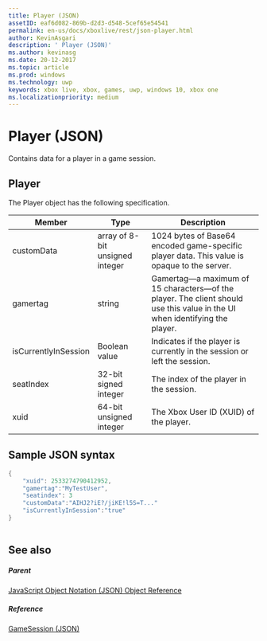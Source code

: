 ```yaml
---
title: Player (JSON)
assetID: eaf6d082-869b-d2d3-d548-5cef65e54541
permalink: en-us/docs/xboxlive/rest/json-player.html
author: KevinAsgari
description: ' Player (JSON)'
ms.author: kevinasg
ms.date: 20-12-2017
ms.topic: article
ms.prod: windows
ms.technology: uwp
keywords: xbox live, xbox, games, uwp, windows 10, xbox one
ms.localizationpriority: medium
---
```



# Player (JSON)
Contains data for a player in a game session. 
<a id="ID4EN"></a>

 
## Player
 
The Player object has the following specification.
 
| Member| Type| Description| 
| --- | --- | --- | 
| customData| array of 8-bit unsigned integer| 1024 bytes of Base64 encoded game-specific player data. This value is opaque to the server.| 
| gamertag| string| Gamertag—a maximum of 15 characters—of the player. The client should use this value in the UI when identifying the player. | 
| isCurrentlyInSession| Boolean value| Indicates if the player is currently in the session or left the session.| 
| seatIndex| 32-bit signed integer| The index of the player in the session.| 
| xuid| 64-bit unsigned integer| The Xbox User ID (XUID) of the player.| 
  
<a id="ID4E3C"></a>

 
## Sample JSON syntax
 

```cpp
{
    "xuid": 2533274790412952,
    "gamertag":"MyTestUser",
    "seatindex": 3
    "customData":"AIHJ2?iE?/jiKE!l5S=T..."
    "isCurrentlyInSession":"true"
}
    
```

  
<a id="ID4EFD"></a>

 
## See also
 
<a id="ID4EHD"></a>

 
##### Parent 

[JavaScript Object Notation (JSON) Object Reference](atoc-xboxlivews-reference-json.md)

  
<a id="ID4ERD"></a>

 
##### Reference 

[GameSession (JSON)](json-gamesession.md)

   